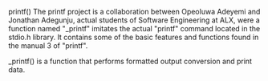 printf()
The printf project is a collaboration between Opeoluwa Adeyemi and Jonathan Adegunju, actual students of Software Engineering at ALX, were a function named "_printf" imitates the actual "printf" command located in the stdio.h library. It contains some of the basic features and functions found in the manual 3 of "printf".

_printf() is a function that performs formatted output conversion and print data.